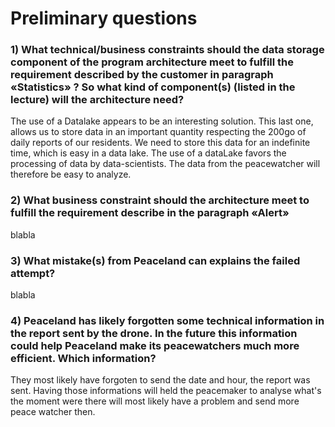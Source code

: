 # Preliminary questions

### 1) What technical/business constraints should the data storage component of the program architecture meet to fulfill the requirement described by the customer in paragraph «Statistics» ? So what kind of component(s) (listed in the lecture) will the architecture need?

The use of a Datalake appears to be an interesting solution. This last one, allows us to store data in an important quantity respecting the 200go of daily reports of our residents. We need to store this data for an indefinite time, which is easy in a data lake.
The use of a dataLake favors the processing of data by data-scientists. The data from the peacewatcher will therefore be easy to analyze.

### 2) What business constraint should the architecture meet to fulfill the requirement describe in the paragraph «Alert»

blabla

### 3) What mistake(s) from Peaceland can explains the failed attempt?

blabla

### 4) Peaceland has likely forgotten some technical information in the report sent by the drone. In the future this information could help Peaceland make its peacewatchers much more efficient. Which information?

They most likely have forgoten to send the date and hour, the report was sent.  Having those informations will held the peacemaker to analyse what's the moment were there will most likely have a problem and send more peace watcher then.